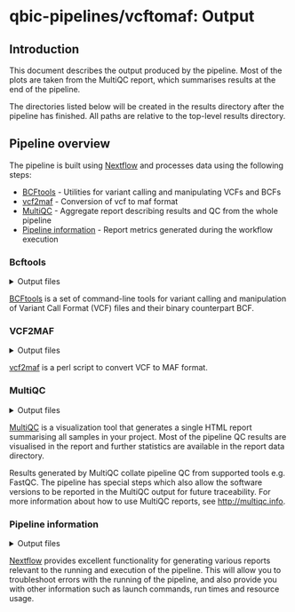 # qbic-pipelines/vcftomaf: Output

## Introduction

This document describes the output produced by the pipeline. Most of the plots are taken from the MultiQC report, which summarises results at the end of the pipeline.

The directories listed below will be created in the results directory after the pipeline has finished. All paths are relative to the top-level results directory.

## Pipeline overview

The pipeline is built using [Nextflow](https://www.nextflow.io/) and processes data using the following steps:

- [BCFtools](#bcftools) - Utilities for variant calling and manipulating VCFs and BCFs
- [vcf2maf](#vcf2maf) - Conversion of vcf to maf format
- [MultiQC](#multiqc) - Aggregate report describing results and QC from the whole pipeline
- [Pipeline information](#pipeline-information) - Report metrics generated during the workflow execution

### Bcftools

<details markdown="1">
<summary>Output files</summary>

- `bcftools/`
  - `*.vcf.gz`: PASS and optionally target bed filtered and compressed VCF file.

</details>

[BCFtools](https://github.com/samtools/bcftools) is a set of command-line tools for variant calling and manipulation of Variant Call Format (VCF) files and their binary counterpart BCF.

### VCF2MAF

<details markdown="1">
<summary>Output files</summary>

- `maf/`
  - `*.maf`: Contains converted VCF files in Mutation Annotation Format (MAF).

</details>

[vcf2maf](https://github.com/mskcc/vcf2maf) is a perl script to convert VCF to MAF format.

### MultiQC

<details markdown="1">
<summary>Output files</summary>

- `multiqc/`
  - `multiqc_report.html`: a standalone HTML file that can be viewed in your web browser.
  - `multiqc_data/`: directory containing parsed statistics from the different tools used in the pipeline.
  - `multiqc_plots/`: directory containing static images from the report in various formats.

</details>

[MultiQC](http://multiqc.info) is a visualization tool that generates a single HTML report summarising all samples in your project. Most of the pipeline QC results are visualised in the report and further statistics are available in the report data directory.

Results generated by MultiQC collate pipeline QC from supported tools e.g. FastQC. The pipeline has special steps which also allow the software versions to be reported in the MultiQC output for future traceability. For more information about how to use MultiQC reports, see <http://multiqc.info>.

### Pipeline information

<details markdown="1">
<summary>Output files</summary>

- `pipeline_info/`
  - Reports generated by Nextflow: `execution_report.html`, `execution_timeline.html`, `execution_trace.txt` and `pipeline_dag.dot`/`pipeline_dag.svg`.
  - Reports generated by the pipeline: `pipeline_report.html`, `pipeline_report.txt` and `software_versions.yml`. The `pipeline_report*` files will only be present if the `--email` / `--email_on_fail` parameter's are used when running the pipeline.
  - Reformatted samplesheet files used as input to the pipeline: `samplesheet.valid.csv`.

</details>

[Nextflow](https://www.nextflow.io/docs/latest/tracing.html) provides excellent functionality for generating various reports relevant to the running and execution of the pipeline. This will allow you to troubleshoot errors with the running of the pipeline, and also provide you with other information such as launch commands, run times and resource usage.
